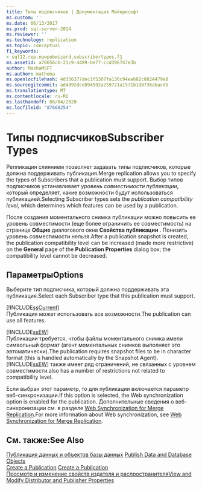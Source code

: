 ```yaml
---
title: Типы подписчиков | Документация Майкрософт
ms.custom: ''
ms.date: 06/13/2017
ms.prod: sql-server-2014
ms.reviewer: ''
ms.technology: replication
ms.topic: conceptual
f1_keywords:
- sql12.rep.newpubwizard.subscribertypes.f1
ms.assetid: a70656cb-21c9-4489-be77-ccd396747e3b
author: MashaMSFT
ms.author: mathoma
ms.openlocfilehash: 4d356377dec1f5307fa136c94ea682c0824479a8
ms.sourcegitcommit: ad4d92dce894592a259721a1571b1d8736abacdb
ms.translationtype: MT
ms.contentlocale: ru-RU
ms.lasthandoff: 08/04/2020
ms.locfileid: "87668254"
---
```

# <a name="subscriber-types"></a><span data-ttu-id="38499-102">Типы подписчиков</span><span class="sxs-lookup"><span data-stu-id="38499-102">Subscriber Types</span></span>
  <span data-ttu-id="38499-103">Репликация слиянием позволяет задавать типы подписчиков, которые должна поддерживать публикация.</span><span class="sxs-lookup"><span data-stu-id="38499-103">Merge replication allows you to specify the types of Subscribers that a publication must support.</span></span> <span data-ttu-id="38499-104">Выбор типов подписчиков устанавливает *уровень совместимости публикации*, который определяет, какие возможности будут использоваться публикацией.</span><span class="sxs-lookup"><span data-stu-id="38499-104">Selecting Subscriber types sets the *publication compatibility level*, which determines which features can be used by a publication.</span></span>  
  
 <span data-ttu-id="38499-105">После создания моментального снимка публикации можно повысить ее уровень совместимости (еще более ограничить ее совместимость) на странице **Общие** диалогового окна **Свойства публикации** . Понизить уровень совместимости нельзя.</span><span class="sxs-lookup"><span data-stu-id="38499-105">After a publication snapshot is created, the publication compatibility level can be increased (made more restrictive) on the **General** page of the **Publication Properties** dialog box; the compatibility level cannot be decreased.</span></span>  
  
## <a name="options"></a><span data-ttu-id="38499-106">Параметры</span><span class="sxs-lookup"><span data-stu-id="38499-106">Options</span></span>  
 <span data-ttu-id="38499-107">Выберите тип подписчика, который должна поддерживать эта публикация.</span><span class="sxs-lookup"><span data-stu-id="38499-107">Select each Subscriber type that this publication must support.</span></span>  
  
 [!INCLUDE[ssCurrent](../../includes/sscurrent-md.md)]  
 <span data-ttu-id="38499-108">Публикация может использовать все возможности.</span><span class="sxs-lookup"><span data-stu-id="38499-108">The publication can use all features.</span></span>  
  
 [!INCLUDE[ssEW](../../includes/ssew-md.md)]  
 <span data-ttu-id="38499-109">Публикации требуется, чтобы файлы моментального снимка имели символьный формат (агент моментальных снимков выполняет это автоматически).</span><span class="sxs-lookup"><span data-stu-id="38499-109">The publication requires snapshot files to be in character format (this is handled automatically by the Snapshot Agent).</span></span> [!INCLUDE[ssEW](../../includes/ssew-md.md)] <span data-ttu-id="38499-110">также имеет ряд ограничений, не связанных с уровнем совместимости.</span><span class="sxs-lookup"><span data-stu-id="38499-110">also has a number of restrictions not related to compatibility level.</span></span>  
  
 <span data-ttu-id="38499-111">Если выбран этот параметр, то для публикации включается параметр веб-синхронизации.</span><span class="sxs-lookup"><span data-stu-id="38499-111">If this option is selected, the Web synchronization option is enabled for the publication.</span></span> <span data-ttu-id="38499-112">Дополнительные сведения о веб-синхронизации см. в разделе [Web Synchronization for Merge Replication](web-synchronization-for-merge-replication.md).</span><span class="sxs-lookup"><span data-stu-id="38499-112">For more information about Web synchronization, see [Web Synchronization for Merge Replication](web-synchronization-for-merge-replication.md).</span></span>  
  
## <a name="see-also"></a><span data-ttu-id="38499-113">См. также:</span><span class="sxs-lookup"><span data-stu-id="38499-113">See Also</span></span>  
 <span data-ttu-id="38499-114">[Публикация данных и объектов базы данных](publish/publish-data-and-database-objects.md) </span><span class="sxs-lookup"><span data-stu-id="38499-114">[Publish Data and Database Objects](publish/publish-data-and-database-objects.md) </span></span>  
 <span data-ttu-id="38499-115">[Create a Publication](publish/create-a-publication.md) </span><span class="sxs-lookup"><span data-stu-id="38499-115">[Create a Publication](publish/create-a-publication.md) </span></span>  
 [<span data-ttu-id="38499-116">Просмотр и изменение свойств издателя и распространителя</span><span class="sxs-lookup"><span data-stu-id="38499-116">View and Modify Distributor and Publisher Properties</span></span>](view-and-modify-distributor-and-publisher-properties.md)   

  
